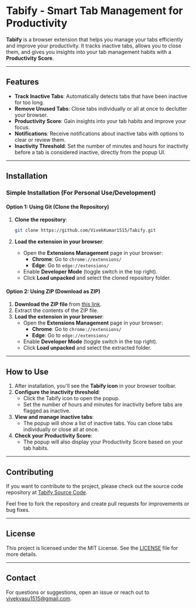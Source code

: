 # Tabify - Smart Tab Management for Productivity

**Tabify** is a browser extension that helps you manage your tabs efficiently and improve your productivity. It tracks inactive tabs, allows you to close them, and gives you insights into your tab management habits with a **Productivity Score**.

---

## Features

- **Track Inactive Tabs**: Automatically detects tabs that have been inactive for too long.
- **Remove Unused Tabs**: Close tabs individually or all at once to declutter your browser.
- **Productivity Score**: Gain insights into your tab habits and improve your focus.
- **Notifications**: Receive notifications about inactive tabs with options to clear or review them.
- **Inactivity Threshold**: Set the number of minutes and hours for inactivity before a tab is considered inactive, directly from the popup UI.

---


## Installation

### Simple Installation (For Personal Use/Development)

#### Option 1: Using Git (Clone the Repository)

1. **Clone the repository**:
   ```sh
   git clone https://github.com/VivekKumar1515/Tabify.git
   ```

2. **Load the extension in your browser**:
   - Open the **Extensions Management** page in your browser:
     - **Chrome**: Go to `chrome://extensions/`
     - **Edge**: Go to `edge://extensions/`
   - Enable **Developer Mode** (toggle switch in the top right).
   - Click **Load unpacked** and select the cloned repository folder.

#### Option 2: Using ZIP (Download as ZIP)

1. **Download the ZIP file** from [this link](https://github.com/VivekKumar1515/Tabify/archive/refs/heads/master.zip).
2. Extract the contents of the ZIP file.
3. **Load the extension in your browser**:
   - Open the **Extensions Management** page in your browser:
     - **Chrome**: Go to `chrome://extensions/`
     - **Edge**: Go to `edge://extensions/`
   - Enable **Developer Mode** (toggle switch in the top right).
   - Click **Load unpacked** and select the extracted folder.

---


## How to Use

1. After installation, you'll see the **Tabify icon** in your browser toolbar.
2. **Configure the inactivity threshold**:
   - Click the Tabify icon to open the popup.
   - Set the number of hours and minutes for inactivity before tabs are flagged as inactive.
3. **View and manage inactive tabs**:
   - The popup will show a list of inactive tabs. You can close tabs individually or close all at once.
4. **Check your Productivity Score**:
   - The popup will also display your Productivity Score based on your tab habits.

---

## Contributing

If you want to contribute to the project, please check out the source code repository at [Tabify Source Code](https://github.com/VivekKumar1515/Tabify-Source-Code).

Feel free to fork the repository and create pull requests for improvements or bug fixes.

---

## License

This project is licensed under the MIT License. See the [LICENSE](LICENSE) file for more details.

---

## Contact

For questions or suggestions, open an issue or reach out to [vivekvasu1515@gmail.com](mailto:vivekvasu1515@gmail.com).


